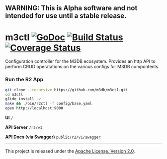 ## WARNING: This is Alpha software and not intended for use until a stable release.

# m3ctl [![GoDoc][doc-img]][doc] [![Build Status][ci-img]][ci] [![Coverage Status][cov-img]][cov]

Configuration controller for the M3DB ecosystem. Provides an http API to perform CRUD operatations on
the various configs for M3DB compontents.

### Run the R2 App

```bash
git clone --recursive https://github.com/m3db/m3ctl.git
cd m3ctl
glide install -v
make && ./bin/r2ctl -f config/base.yaml
open http://localhost:9000
```

**UI**
`/`

**API Server**
`/r2/v1`

**API Docs (via Swagger)**
`public/r2/v1/swagger`


<hr>

This project is released under the [Apache License, Version 2.0](LICENSE).

[doc-img]: https://godoc.org/github.com/m3db/m3ggregator?status.svg
[doc]: https://godoc.org/github.com/m3db/m3ctl
[ci-img]: https://travis-ci.org/m3db/m3ctl.svg?branch=master
[ci]: https://travis-ci.org/m3db/m3ctl
[cov-img]: https://coveralls.io/repos/m3db/m3ctl/badge.svg?branch=master&service=github
[cov]: https://coveralls.io/github/m3db/m3ctl?branch=master
